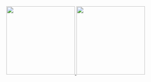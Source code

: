 <table>
  <a href="https://github.com/pablovitorr">
  <img height="180em" src="https://github-readme-stats.vercel.app/api?username=pablovitorr&show_icons=true&theme=dracula&include_all_commits=true&count_private=true"/>
  <img height="180em" src="https://github-readme-stats.vercel.app/api/top-langs/?username=pablovitorr&layout=compact&langs_count=6&theme=dracula"/>
</table>
